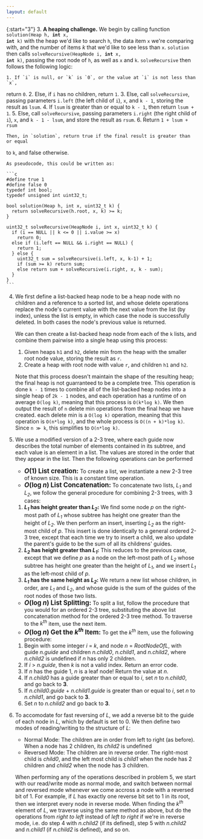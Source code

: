 ```yaml
---
layout: default
---
```

{:start="3"}
3. **A heaping challenge.** We begin by calling function <code>solution(Heap h,
<strong>int</strong> x, <strong>int</strong> k)</code> with the heap we'd like
to search `h`, the data item `x` we're comparing with, and the number of items
*k* that we'd like to see less than `x`. `solution` then calls
<code>solveRecursive(HeapNode i, <strong>int</strong> x,
<strong>int</strong> k)</code>, passing the root node of `h`, as well as `x` and
`k`. `solveRecursive` then follows the following logic:

    1. If `i` is null, or `k` is `0`, or the value at `i` is not less than `x`,
return `0`.
    2. Else, if `i` has no children, return `1`.
    3. Else, call `solveRecursive`, passing parameters `i.left` (the left child
of `i`), `x`, and <code>k - 1</code>, storing the result as `lsum`.
    4. If `lsum` is greater than or equal to `k - 1`, then return `lsum + 1`.
    5. Else, call `solveRecursive`, passing parameters `i.right` (the right child
of `i`), `x`, and <code>k - 1 - lsum</code>, and store the result as `rsum`.
    6. Return `1 + lsum + rsum`


    Then, in `solution`, return true if the final result is greater than or equal
to `k`, and false otherwise.

    As pseudocode, this could be written as:

    ```c
    #define true 1
    #define false 0
    typedef int bool;
    typedef unsigned int uint32_t;

    bool solution(Heap h, int x, uint32_t k) {
      return solveRecursive(h.root, x, k) >= k;
    }

    uint32_t solveRecursive(HeapNode i, int x, uint32_t k) {
      if (i == NULL || k <= 0 || i.value >= x)
        return 0;
      else if (i.left == NULL && i.right == NULL) {
        return 1;
      } else {
        uint32_t sum = solveRecursive(i.left, x, k-1) + 1;
        if (sum >= k) return sum;
        else return sum + solveRecursive(i.right, x, k - sum);
      }
    }
    ```

4. We first define a list-backed heap node to be a heap node with no children and
a reference to a sorted list, and whose delete operations replace the node's current
value with the next value from the list (by index), unless the list is empty, in which
case the node is successfully deleted. In both cases the node's previous value is
returned.

    We can then create a list-backed heap node from each of the `k` lists, and combine
them pairwise into a single heap using this process:

    1. Given heaps `h1` and `h2`, delete min from the heap with the smaller root
node value, storing the result as `r`.
    2. Create a heap with root node with value `r`, and children `h1` and `h2`.

    Note that this process doesn't maintain the shape of the resulting heap; the final
heap is not guarranteed to be a complete tree. This operation is done `k - 1` times
to combine all of the list-backed heap nodes into a single heap of `2k - 1` nodes,
and each operation has a runtime of on average `O(log k)`, meaning that this process is
`O(k*log k)`. We then output the result of `n` delete min operations from the final
heap we have created. each delete min is a `O(log k)` operation, meaning that
this operation is `O(n*log k)`, and the whole process is `O((n + k)*log k)`.
Since <code>n &Gt; k</code>, this simplifies to `O(n*log k)`.

    <div class="page-break"></div>
5. We use a modified version of a 2-3 tree, where each guide now describes the total
number of elements contained in its subtree, and each value is an element in a list.
The values are stored in the order that they appear in the list. Then the following operations
can be performed

    - <big><strong><i>O</i>(1) List creation:</strong></big> To create a list, we instantiate a new 2-3 tree of
known size. This is a constant time operation.
    - <big><strong><i>O</i>(log <i>n</i>) List Concatenation:</strong></big> To concatenate two lists, <i>L<sub>1</sub></i>
and <i>L<sub>2</sub></i>, we follow the general procedure for combining 2-3
trees, with 3 cases:
    1. <b><i>L<sub>1</sub></i> has height greater than <i>L<sub>2</sub></i>:</b>
We find some node *p* on the right-most path of <i>L<sub>1</sub></i> whose
subtree has height one greater than the height of <i>L<sub>2</sub></i>. We then
perform an insert, inserting <i>L<sub>2</sub></i> as the right-most child of *p*.
This insert is done identically to a general ordered 2-3 tree, except that each time
we try to insert a child, we also update the parent's guide to be the sum of all
its childrens' guides.
    2. <b><i>L<sub>2</sub></i> has height greater than <i>L<sub>1</sub></i>:</b>
This reduces to the previous case, except that we define *p* as a node on the
left-most path of <i>L<sub>2</sub></i> whose subtree has height one greater than
the height of <i>L<sub>1</sub></i>, and we insert <i>L<sub>1</sub></i> as the
left-most child of *p*.
    3. <b><i>L<sub>1</sub></i> has the same height as <i>L<sub>2</sub></i>:</b>
We return a new list whose children, in order, are <i>L<sub>1</sub></i> and
<i>L<sub>2</sub></i>, and whose guide is the sum of the guides of the root nodes of
those two lists.

    - <big><strong><i>O</i>(log <i>n</i>) List Splitting:</strong></big> To split
a list, follow the procedure that you would for an ordered 2-3 tree, substituting
the above list concatenation method for the ordered 2-3 tree method. To traverse to
the <i>k<sup>th</sup></i> item, use the next item.
    - <big><strong><i>O</i>(log <i>n</i>) Get the <i>k<sup>th</sup></i> Item:</strong></big>
To get the <i>k<sup>th</sup></i> item, use the following procedure:
    1. Begin with some integer *i* = *k*, and node *n* = *RootNodeOfL*, with guide *n.guide* and children
*n.child0*, *n.child1*, and *n.child2*, where *n.child2* is undefined if *n* has only
2 children.
    2. If *i* > *n.guide*, then *k* is not a valid index. Return an error code.
    3. If *n* has the guide 1, *n* is a leaf node! Return the value at *n*.
    4. If *n.child0* has a guide greater than or equal to *i*, set *n* to *n.child0*, and go back to **3**.
    5. If *n.child0.guide* + *n.child1.guide* is greater than or equal to *i*, set *n* to *n.child1*, and go back to **3**.
    6. Set *n* to *n.child2* and go back to **3**.

    <div class="page-break"></div>
6. To accomodate for fast reversing of *L*, we add a reverse bit to the guide of each
node in *L*, which by default is set to 0. We then define two modes of reading/writing
to the structure of *L*:
    - Normal Mode: The children are in order from left to right (as before). When a node has 2 children,
its *child2* is undefined
    - Reversed Mode: The children are in reverse order. The right-most child is *child0*, and
the left most child is *child1* when the node has 2 children and *child2* when
the node has 3 children.

    When performing any of the operations described in problem 5, we start with our
read/write mode as normal mode, and switch between normal and reversed mode whenever
we come accross a node with a reversed bit of 1. For example, if *L* has exactly one
reverse bit set to 1 in its root, then we interpret every node in reverse mode.
When finding the <i>k<sup>th</sup></i> element of *L*, we traverse using the same
method as above, but do the operations from *right to left* instead of *left to right* if we're
in reverse mode, i.e. do step 4 with *n.child2* (if its defined), step 5 with *n.child2* and *n.child1*
(if *n.child2* is defined), and so on.
